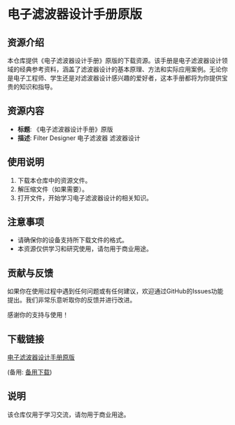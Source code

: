 # 电子滤波器设计手册原版

## 资源介绍

本仓库提供《电子滤波器设计手册》原版的下载资源。该手册是电子滤波器设计领域的经典参考资料，涵盖了滤波器设计的基本原理、方法和实际应用案例。无论你是电子工程师、学生还是对滤波器设计感兴趣的爱好者，这本手册都将为你提供宝贵的知识和指导。

## 资源内容

- **标题**: 《电子滤波器设计手册》原版
- **描述**: Filter Designer 电子滤波器 滤波器设计

## 使用说明

1. 下载本仓库中的资源文件。
2. 解压缩文件（如果需要）。
3. 打开文件，开始学习电子滤波器设计的相关知识。

## 注意事项

- 请确保你的设备支持所下载文件的格式。
- 本资源仅供学习和研究使用，请勿用于商业用途。

## 贡献与反馈

如果你在使用过程中遇到任何问题或有任何建议，欢迎通过GitHub的Issues功能提出。我们非常乐意听取你的反馈并进行改进。

感谢你的支持与使用！

## 下载链接
[电子滤波器设计手册原版](https://pan.quark.cn/s/a06d8c67af2f) 

(备用: [备用下载](https://pan.baidu.com/s/1-Ca8qv6Ncqyed5wjEtCAJA?pwd=1234))

## 说明

该仓库仅用于学习交流，请勿用于商业用途。
